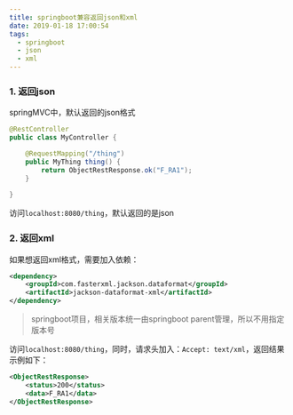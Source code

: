 ```yaml
---
title: springboot兼容返回json和xml
date: 2019-01-18 17:00:54
tags:
  - springboot
  - json
  - xml
---
```


### 1. 返回json

springMVC中，默认返回的json格式
```java
@RestController
public class MyController {

    @RequestMapping("/thing")
    public MyThing thing() {
        return ObjectRestResponse.ok("F_RA1");
    }
    
}
```

访问`localhost:8080/thing`，默认返回的是json

### 2. 返回xml

如果想返回xml格式，需要加入依赖：

```xml
<dependency>
    <groupId>com.fasterxml.jackson.dataformat</groupId>
    <artifactId>jackson-dataformat-xml</artifactId>
</dependency>
```

> springboot项目，相关版本统一由springboot parent管理，所以不用指定版本号

访问`localhost:8080/thing`，同时，请求头加入：`Accept: text/xml`，返回结果示例如下：

```xml
<ObjectRestResponse>
    <status>200</status>
    <data>F_RA1</data>
</ObjectRestResponse>
```